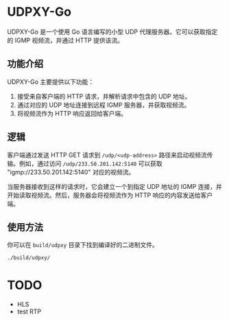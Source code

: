 # UDPXY-Go

UDPXY-Go 是一个使用 Go 语言编写的小型 UDP 代理服务器。它可以获取指定的 IGMP 视频流，并通过 HTTP 提供该流。

## 功能介绍

UDPXY-Go 主要提供以下功能：

1. 接受来自客户端的 HTTP 请求，并解析请求中包含的 UDP 地址。
2. 通过对应的 UDP 地址连接到远程 IGMP 服务器，并获取视频流。
3. 将视频流作为 HTTP 响应返回给客户端。

## 逻辑

客户端通过发送 HTTP GET 请求到 `/udp/<udp-address>` 路径来启动视频流传输。例如，通过访问 `/udp/233.50.201.142:5140` 可以获取 "igmp://233.50.201.142:5140" 对应的视频流。

当服务器接收到这样的请求时，它会建立一个到指定 UDP 地址的 IGMP 连接，并开始读取视频流。然后，服务器会将视频流作为 HTTP 响应的内容发送给客户端。

## 使用方法



你可以在 `build/udpxy` 目录下找到编译好的二进制文件。



```bash
./build/udpxy/
```

# TODO

* HLS
* test RTP